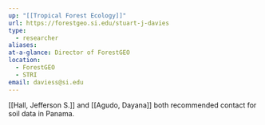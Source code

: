 ```yaml
---
up: "[[Tropical Forest Ecology]]"
url: https://forestgeo.si.edu/stuart-j-davies
type:
  - researcher
aliases: 
at-a-glance: Director of ForestGEO
location:
  - ForestGEO
  - STRI
email: daviess@si.edu
---
```

[[Hall, Jefferson S.]] and [[Agudo, Dayana]] both recommended contact for soil data in Panama.